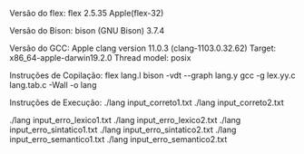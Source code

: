 Versão do flex:
flex 2.5.35 Apple(flex-32)

Versão do Bison:
bison (GNU Bison) 3.7.4

Versão do GCC:
Apple clang version 11.0.3 (clang-1103.0.32.62)
Target: x86_64-apple-darwin19.2.0
Thread model: posix

Instruções de Copilação:
flex lang.l
bison -vdt --graph lang.y
gcc -g lex.yy.c lang.tab.c -Wall -o lang

Instruções de Execução:
./lang input_correto1.txt
./lang input_correto2.txt

./lang input_erro_lexico1.txt
./lang input_erro_lexico2.txt
./lang input_erro_sintatico1.txt
./lang input_erro_sintatico2.txt
./lang input_erro_semantico1.txt
./lang input_erro_semantico2.txt
